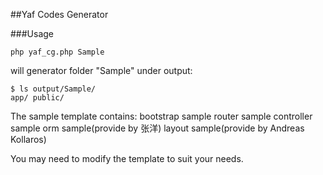 ##Yaf Codes Generator

###Usage
```
php yaf_cg.php Sample
```

will generator folder "Sample" under output:
```
$ ls output/Sample/
app/ public/
```

The sample template contains:
    bootstrap sample
    router sample
    controller sample
    orm sample(provide by 张洋)
    layout sample(provide by Andreas Kollaros)
    
    
You may need to modify the template to suit your needs.
